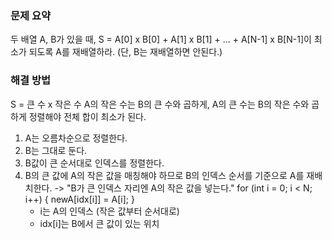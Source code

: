 ### 문제 요약
두 배열 A, B가 있을 때, S = A[0] x B[0] + A[1] x B[1] + ... + A[N-1] x B[N-1]이 최소가 되도록 A를 재배열하라. (단, B는 재배열하면 안된다.)


### 해결 방법
S = 큰 수 x 작은 수
A의 작은 수는 B의 큰 수와 곱하게, A의 큰 수는 B의 작은 수와 곱하게 정렬해야 전체 합이 최소가 된다.

1. A는 오름차순으로 정렬한다. 
2. B는 그대로 둔다. 
3. B값이 큰 순서대로 인덱스를 정렬한다. 
3. B의 큰 값에 A의 작은 값을 매칭해야 하므로 B의 인덱스 순서를 기준으로 A를 재배치한다. -> "B가 큰 인덱스 자리엔 A의 작은 값을 넣는다."
    for (int i = 0; i < N; i++) {
    newA[idx[i]] = A[i];
    }
    - i는 A의 인덱스 (작은 값부터 순서대로)
    - idx[i]는 B에서 큰 값이 있는 위치